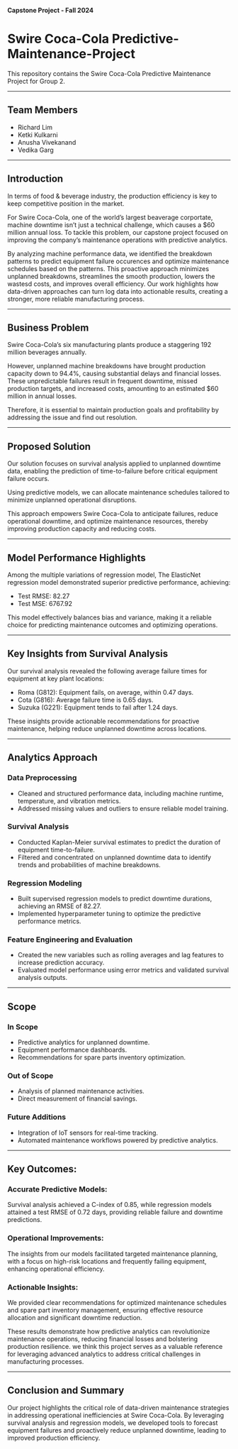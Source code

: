 **Capstone Project - Fall 2024**

# Swire Coca-Cola Predictive-Maintenance-Project
This repository contains the Swire Coca-Cola Predictive Maintenance Project for Group 2.

---

## Team Members
- Richard Lim
- Ketki Kulkarni
- Anusha Vivekanand
- Vedika Garg

---

## Introduction
In terms of food & beverage industry, the production efficiency is key to keep competitive position in the market. 

For Swire Coca-Cola, one of the world’s largest beaverage corportate, machine downtime isn’t just a technical challenge, which causes a $60 million annual loss. To tackle this problem, our capstone project focused on improving the company’s maintenance operations with predictive analytics.

By analyzing machine performance data, we identified the breakdown patterns to predict equipment failure occurences and optimize maintenance schedules based on the patterns. This proactive approach minimizes unplanned breakdowns, streamlines the smooth production, lowers the wastesd costs, and improves overall efficiency. Our work highlights how data-driven approaches can turn log data into actionable results, creating a stronger, more reliable manufacturing process.

---

## Business Problem
Swire Coca-Cola’s six manufacturing plants produce a staggering 192 million beverages annually. 

However, unplanned machine breakdowns have brought production capacity down to 94.4%, causing substantial delays and financial losses. These unpredictable failures result in frequent downtime, missed production targets, and increased costs, amounting to an estimated $60 million in annual losses. 

Therefore, it is essential to maintain production goals and profitability by addressing the issue and find out resolution.

---

## Proposed Solution
Our solution focuses on survival analysis applied to unplanned downtime data, enabling the prediction of time-to-failure before critical equipment failure occurs. 

Using predictive models, we can allocate maintenance schedules tailored to minimize unplanned operational disruptions. 

This approach empowers Swire Coca-Cola to anticipate failures, reduce operational downtime, and optimize maintenance resources, thereby improving production capacity and reducing costs.

---

## Model Performance Highlights
Among the multiple variations of regression model, The ElasticNet regression model demonstrated superior predictive performance, achieving:

- Test RMSE: 82.27
- Test MSE: 6767.92

This model effectively balances bias and variance, making it a reliable choice for predicting maintenance outcomes and optimizing operations.

---
## Key Insights from Survival Analysis
Our survival analysis revealed the following average failure times for equipment at key plant locations:

- Roma (G812): Equipment fails, on average, within 0.47 days.
- Cota (G816): Average failure time is 0.65 days.
- Suzuka (G221): Equipment tends to fail after 1.24 days.

These insights provide actionable recommendations for proactive maintenance, helping reduce unplanned downtime across locations.

---

## Analytics Approach

### Data Preprocessing
- Cleaned and structured performance data, including machine runtime, temperature, and vibration metrics.
- Addressed missing values and outliers to ensure reliable model training.

### Survival Analysis
- Conducted Kaplan-Meier survival estimates to predict the duration of equipment time-to-failure.
- Filtered and concentrated on unplanned downtime data to identify trends and probabilities of machine breakdowns.

### Regression Modeling
- Built supervised regression models to predict downtime durations, achieving an RMSE of 82.27.
- Implemented hyperparameter tuning to optimize the predictive performance metrics.

### Feature Engineering and Evaluation
- Created the new variables such as rolling averages and lag features to increase prediction accuracy.
- Evaluated model performance using error metrics and validated survival analysis outputs.

---

## Scope
### In Scope
- Predictive analytics for unplanned downtime.
- Equipment performance dashboards.
- Recommendations for spare parts inventory optimization.

### Out of Scope
- Analysis of planned maintenance activities.
- Direct measurement of financial savings.

### Future Additions
- Integration of IoT sensors for real-time tracking.
- Automated maintenance workflows powered by predictive analytics.


---
## Key Outcomes:

### Accurate Predictive Models: 
Survival analysis achieved a C-index of 0.85, while regression models attained a test RMSE of 0.72 days, providing reliable failure and downtime predictions.

### Operational Improvements:
The insights from our models facilitated targeted maintenance planning, with a focus on high-risk locations and frequently failing equipment, enhancing operational efficiency.

### Actionable Insights: 
We provided clear recommendations for optimized maintenance schedules and spare part inventory management, ensuring effective resource allocation and significant downtime reduction.

These results demonstrate how predictive analytics can revolutionize maintenance operations, reducing financial losses and bolstering production resilience. we think this project serves as a valuable reference for leveraging advanced analytics to address critical challenges in manufacturing processes.

---

## Conclusion and Summary

Our project highlights the critical role of data-driven maintenance strategies in addressing operational inefficiencies at Swire Coca-Cola. By leveraging survival analysis and regression models, we developed tools to forecast equipment failures and proactively reduce unplanned downtime, leading to improved production efficiency.


